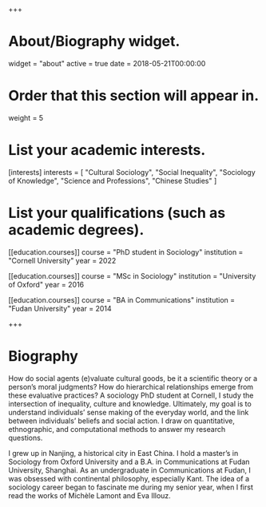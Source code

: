 +++
# About/Biography widget.
widget = "about"
active = true
date = 2018-05-21T00:00:00

# Order that this section will appear in.
weight = 5

# List your academic interests.
[interests] 
interests = [
    "Cultural Sociology",
    "Social Inequality", 
    "Sociology of Knowledge",
    "Science and Professions",
    "Chinese Studies"
  ]

# List your qualifications (such as academic degrees).
[[education.courses]]
  course = "PhD student in Sociology"
  institution = "Cornell University"
  year = 2022

[[education.courses]]
  course = "MSc in Sociology"
  institution = "University of Oxford"
  year = 2016

[[education.courses]]
  course = "BA in Communications"
  institution = "Fudan University"
  year = 2014
 
+++

# Biography

How do social agents (e)valuate cultural goods, be it a scientific theory or a person’s moral judgments? How do hierarchical relationships emerge from these evaluative practices? A sociology PhD student at Cornell, I study the intersection of inequality, culture and knowledge. Ultimately, my goal is to understand individuals’ sense making of the everyday world, and the link between individuals’ beliefs and social action. I draw on quantitative, ethnographic, and computational methods to answer my research questions. 

I grew up in Nanjing, a historical city in East China. I hold a master’s in Sociology from Oxford University and a B.A. in Communications at Fudan University, Shanghai. As an undergraduate in Communications at Fudan, I was obsessed with continental philosophy, especially Kant. The idea of a sociology career began to fascinate me during my senior year, when I first read the works of Michèle Lamont and Eva Illouz. 
